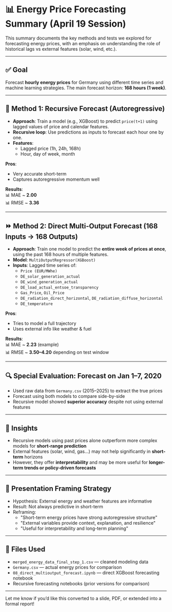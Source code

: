 
# 📊 Energy Price Forecasting Summary (April 19 Session)

This summary documents the key methods and tests we explored for forecasting energy prices, with an emphasis on understanding the role of historical lags vs external features (solar, wind, etc.).

---

## ✅ Goal
Forecast **hourly energy prices** for Germany using different time series and machine learning strategies. The main forecast horizon: **168 hours (1 week)**.

---

## 🔁 Method 1: Recursive Forecast (Autoregressive)
- **Approach**: Train a model (e.g., XGBoost) to predict `price(t+1)` using lagged values of price and calendar features.
- **Recursive loop**: Use predictions as inputs to forecast each hour one by one.
- **Features**:
  - Lagged price (1h, 24h, 168h)
  - Hour, day of week, month

**Pros**:
- Very accurate short-term
- Captures autoregressive momentum well

**Results**:  
📊 MAE ~ **2.00**  
📊 RMSE ~ **3.36**

---

## ⏩ Method 2: Direct Multi-Output Forecast (168 Inputs → 168 Outputs)
- **Approach**: Train one model to predict the **entire week of prices at once**, using the past 168 hours of multiple features.
- **Model**: `MultiOutputRegressor(XGBoost)`
- **Inputs**: Lagged time series of:
  - `Price (EUR/MWhe)`
  - `DE_solar_generation_actual`
  - `DE_wind_generation_actual`
  - `DE_load_actual_entsoe_transparency`
  - `Gas_Price`, `Oil_Price`
  - `DE_radiation_direct_horizontal`, `DE_radiation_diffuse_horizontal`
  - `DE_temperature`

**Pros**:
- Tries to model a full trajectory
- Uses external info like weather & fuel

**Results**:  
📊 MAE ~ **2.23** (example)  
📊 RMSE ~ **3.50–4.20** depending on test window

---

## 🔍 Special Evaluation: Forecast on Jan 1–7, 2020
- Used raw data from `Germany.csv` (2015–2025) to extract the true prices
- Forecast using both models to compare side-by-side
- Recursive model showed **superior accuracy** despite not using external features

---

## 🧠 Insights
- Recursive models using past prices alone outperform more complex models for **short-range prediction**
- External features (solar, wind, gas...) may not help significantly in **short-term** horizons
- However, they offer **interpretability** and may be more useful for **longer-term trends or policy-driven forecasts**

---

## 🎯 Presentation Framing Strategy
- Hypothesis: External energy and weather features are informative
- Result: Not always predictive in short-term
- Reframing:
  - "Short-term energy prices have strong autoregressive structure"
  - "External variables provide context, explanation, and resilience"
  - "Useful for interpretability and long-term planning"

---

## 📁 Files Used
- `merged_energy_data_final_step_1.csv` — cleaned modeling data
- `Germany.csv` — actual energy prices for comparison
- `08_direct_multioutput_forecast.ipynb` — direct XGBoost forecasting notebook
- Recursive forecasting notebooks (prior versions for comparison)

---

Let me know if you’d like this converted to a slide, PDF, or extended into a formal report!
